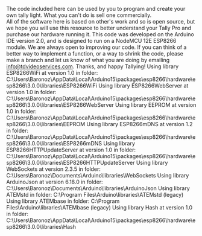 The code included here can be used by you to program and create your own tally light.
What you can't do is sell one commercially.  
All of the software here is based on other's work and so is open source, but we hope you will use this resource to better understand your Tally Pro and purchase our hardware running it.
This code was developed on the Arduino IDE version 2.0, and is designed to run on a NodeMCU 12E ESP8266 module.
We are always open to improving our code.  If you can think of a better way to implement a function, or a way to shrink the code, please make a branch and let us know of what you are doing by emailing info@tdvideoservices.com.
Thanks, and happy Tallying!
Using library ESP8266WiFi at version 1.0 in folder: C:\Users\Baronoz\AppData\Local\Arduino15\packages\esp8266\hardware\esp8266\3.0.0\libraries\ESP8266WiFi 
Using library ESP8266WebServer at version 1.0 in folder: C:\Users\Baronoz\AppData\Local\Arduino15\packages\esp8266\hardware\esp8266\3.0.0\libraries\ESP8266WebServer 
Using library EEPROM at version 1.0 in folder: C:\Users\Baronoz\AppData\Local\Arduino15\packages\esp8266\hardware\esp8266\3.0.0\libraries\EEPROM 
Using library ESP8266mDNS at version 1.2 in folder: C:\Users\Baronoz\AppData\Local\Arduino15\packages\esp8266\hardware\esp8266\3.0.0\libraries\ESP8266mDNS 
Using library ESP8266HTTPUpdateServer at version 1.0 in folder: C:\Users\Baronoz\AppData\Local\Arduino15\packages\esp8266\hardware\esp8266\3.0.0\libraries\ESP8266HTTPUpdateServer 
Using library WebSockets at version 2.3.5 in folder: C:\Users\Baronoz\Documents\Arduino\libraries\WebSockets 
Using library ArduinoJson at version 6.18.0 in folder: C:\Users\Baronoz\Documents\Arduino\libraries\ArduinoJson 
Using library ATEMstd in folder: C:\Program Files\Arduino\libraries\ATEMstd (legacy)
Using library ATEMbase in folder: C:\Program Files\Arduino\libraries\ATEMbase (legacy)
Using library Hash at version 1.0 in folder: C:\Users\Baronoz\AppData\Local\Arduino15\packages\esp8266\hardware\esp8266\3.0.0\libraries\Hash 
